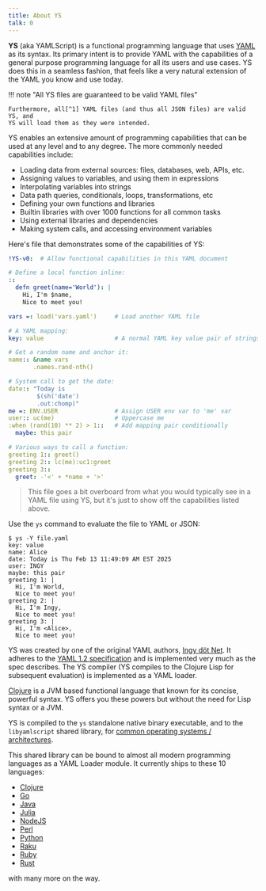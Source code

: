 ```yaml
---
title: About YS
talk: 0
---
```


**YS** (aka YAMLScript) is a functional programming language that uses
[YAML](https://yaml.org) as its syntax.
Its primary intent is to provide YAML with the capabilities of a general purpose
programming language for all its users and use cases.
YS does this in a seamless fashion, that feels like a very natural extension of
the YAML you know and use today.

!!! note "All YS files are guaranteed to be valid YAML files"

    Furthermore, all[^1] YAML files (and thus all JSON files) are valid YS, and
    YS will load them as they were intended.

YS enables an extensive amount of programming capabilities that can be used at
any level and to any degree.
The more commonly needed capabilities include:

* Loading data from external sources: files, databases, web, APIs, etc.
* Assigning values to variables, and using them in expressions
* Interpolating variables into strings
* Data path queries, conditionals, loops, transformations, etc
* Defining your own functions and libraries
* Builtin libraries with over 1000 functions for all common tasks
* Using external libraries and dependencies
* Making system calls, and accessing environment variables

Here's file that demonstrates some of the capabilities of YS:
```yaml
!YS-v0:  # Allow functional capabilities in this YAML document

# Define a local function inline:
::
  defn greet(name='World'): |
    Hi, I'm $name,
    Nice to meet you!

vars =: load('vars.yaml')     # Load another YAML file

# A YAML mapping:
key: value                    # A normal YAML key value pair of strings

# Get a random name and anchor it:
name:: &name vars
       .names.rand-nth()

# System call to get the date:
date:: "Today is
        $(sh('date')
        .out:chomp)"
me =: ENV.USER                # Assign USER env var to 'me' var
user:: uc(me)                 # Uppercase me
:when (rand(10) ** 2) > 1::   # Add mapping pair conditionally
  maybe: this pair

# Various ways to call a function:
greeting 1:: greet()
greeting 2:: lc(me):uc1:greet
greeting 3::
  greet: -'<' + *name + '>'
```

> This file goes a bit overboard from what you would typically see in a YAML
> file using YS, but it's just to show off the capabilities listed above.

Use the `ys` command to evaluate the file to YAML or JSON:
```
$ ys -Y file.yaml
key: value
name: Alice
date: Today is Thu Feb 13 11:49:09 AM EST 2025
user: INGY
maybe: this pair
greeting 1: |
  Hi, I'm World,
  Nice to meet you!
greeting 2: |
  Hi, I'm Ingy,
  Nice to meet you!
greeting 3: |
  Hi, I'm <Alice>,
  Nice to meet you!
```


YS was created by one of the original YAML authors, [Ingy döt Net](
ingydotnet.md).
It adheres to the [YAML 1.2 specification](https://yaml.org/spec/1.2.2/) and is
implemented very much as the spec describes.
The YS compiler (YS compiles to the Clojure Lisp for subsequent evaluation) is
implemented as a YAML loader.

[Clojure](https://clojure.org) is a JVM based functional language that known for
its concise, powerful syntax.
YS offers you these powers but without the need for Lisp syntax or a JVM.

YS is compiled to the `ys` standalone native binary executable, and to the
`libyamlscript` shared library, for [common operating systems / architectures](
https://github.com/yaml/yamlscript/releases/).

This shared library can be bound to almost all modern  programming languages as
a YAML Loader module.
It currently ships to these 10 languages:

* [Clojure](https://clojars.org/org.yamlscript/clj-yamlscript)
* [Go](https://github.com/yaml/yamlscript-go)
* [Java](https://clojars.org/org.yamlscript/yamlscript)
* [Julia](https://juliahub.com/ui/Packages/General/YAMLScript)
* [NodeJS](https://www.npmjs.com/package/@yaml/yamlscript)
* [Perl](https://metacpan.org/dist/YAMLScript/view/lib/YAMLScript.pod)
* [Python](https://pypi.org/project/yamlscript/)
* [Raku](https://raku.land/zef:ingy/YAMLScript)
* [Ruby](https://rubygems.org/search?query=yamlscript)
* [Rust](https://crates.io/crates/yamlscript)

with many more on the way.


[^1]: There are ways to write YAML that is not valid YS, but they are highly
unlikely to be seen in places where YAML is used as a configuration language.
If a YAML file can be converted to JSON and then back to YAML, without changing
semantics, then it is valid YS.
